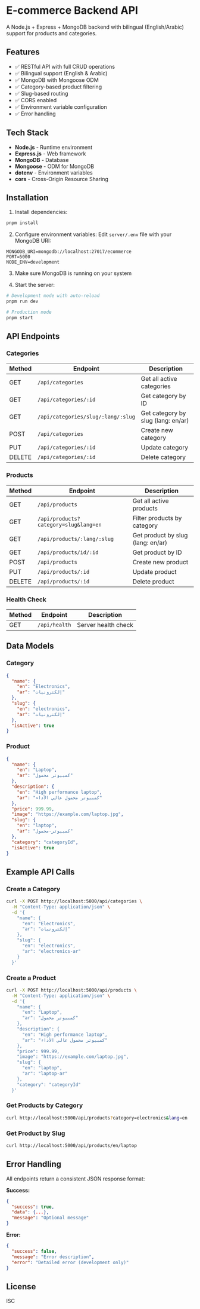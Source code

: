 # E-commerce Backend API

A Node.js + Express + MongoDB backend with bilingual (English/Arabic) support for products and categories.

## Features

- ✅ RESTful API with full CRUD operations
- ✅ Bilingual support (English & Arabic)
- ✅ MongoDB with Mongoose ODM
- ✅ Category-based product filtering
- ✅ Slug-based routing
- ✅ CORS enabled
- ✅ Environment variable configuration
- ✅ Error handling

## Tech Stack

- **Node.js** - Runtime environment
- **Express.js** - Web framework
- **MongoDB** - Database
- **Mongoose** - ODM for MongoDB
- **dotenv** - Environment variables
- **cors** - Cross-Origin Resource Sharing

## Installation

1. Install dependencies:

```bash
pnpm install
```

2. Configure environment variables:
   Edit `server/.env` file with your MongoDB URI:

```env
MONGODB_URI=mongodb://localhost:27017/ecommerce
PORT=5000
NODE_ENV=development
```

3. Make sure MongoDB is running on your system

4. Start the server:

```bash
# Development mode with auto-reload
pnpm run dev

# Production mode
pnpm start
```

## API Endpoints

### Categories

| Method | Endpoint                           | Description                        |
| ------ | ---------------------------------- | ---------------------------------- |
| GET    | `/api/categories`                  | Get all active categories          |
| GET    | `/api/categories/:id`              | Get category by ID                 |
| GET    | `/api/categories/slug/:lang/:slug` | Get category by slug (lang: en/ar) |
| POST   | `/api/categories`                  | Create new category                |
| PUT    | `/api/categories/:id`              | Update category                    |
| DELETE | `/api/categories/:id`              | Delete category                    |

### Products

| Method | Endpoint                              | Description                       |
| ------ | ------------------------------------- | --------------------------------- |
| GET    | `/api/products`                       | Get all active products           |
| GET    | `/api/products?category=slug&lang=en` | Filter products by category       |
| GET    | `/api/products/:lang/:slug`           | Get product by slug (lang: en/ar) |
| GET    | `/api/products/id/:id`                | Get product by ID                 |
| POST   | `/api/products`                       | Create new product                |
| PUT    | `/api/products/:id`                   | Update product                    |
| DELETE | `/api/products/:id`                   | Delete product                    |

### Health Check

| Method | Endpoint      | Description         |
| ------ | ------------- | ------------------- |
| GET    | `/api/health` | Server health check |

## Data Models

### Category

```json
{
  "name": {
    "en": "Electronics",
    "ar": "إلكترونيات"
  },
  "slug": {
    "en": "electronics",
    "ar": "إلكترونيات"
  },
  "isActive": true
}
```

### Product

```json
{
  "name": {
    "en": "Laptop",
    "ar": "كمبيوتر محمول"
  },
  "description": {
    "en": "High performance laptop",
    "ar": "كمبيوتر محمول عالي الأداء"
  },
  "price": 999.99,
  "image": "https://example.com/laptop.jpg",
  "slug": {
    "en": "laptop",
    "ar": "كمبيوتر-محمول"
  },
  "category": "categoryId",
  "isActive": true
}
```

## Example API Calls

### Create a Category

```bash
curl -X POST http://localhost:5000/api/categories \
  -H "Content-Type: application/json" \
  -d '{
    "name": {
      "en": "Electronics",
      "ar": "إلكترونيات"
    },
    "slug": {
      "en": "electronics",
      "ar": "electronics-ar"
    }
  }'
```

### Create a Product

```bash
curl -X POST http://localhost:5000/api/products \
  -H "Content-Type: application/json" \
  -d '{
    "name": {
      "en": "Laptop",
      "ar": "كمبيوتر محمول"
    },
    "description": {
      "en": "High performance laptop",
      "ar": "كمبيوتر محمول عالي الأداء"
    },
    "price": 999.99,
    "image": "https://example.com/laptop.jpg",
    "slug": {
      "en": "laptop",
      "ar": "laptop-ar"
    },
    "category": "categoryId"
  }'
```

### Get Products by Category

```bash
curl http://localhost:5000/api/products?category=electronics&lang=en
```

### Get Product by Slug

```bash
curl http://localhost:5000/api/products/en/laptop
```

## Error Handling

All endpoints return a consistent JSON response format:

**Success:**

```json
{
  "success": true,
  "data": {...},
  "message": "Optional message"
}
```

**Error:**

```json
{
  "success": false,
  "message": "Error description",
  "error": "Detailed error (development only)"
}
```

## License

ISC

